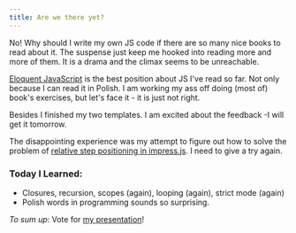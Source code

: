 ```yaml
---
title: Are we there yet?
---
```


No! Why should I write my own JS code if there are so many nice books to read about it. The suspense just keep me hooked into reading more and more of them. It is a drama and the climax seems to be unreachable. 

[Eloquent JavaScript](http://eloquentjavascript.net/) is the best position about JS I've read so far. Not only because I can read it in Polish. I am working my ass off doing (most of) book's exercises, but let's face it - it is just not right. 

Besides I finished my two templates. I am excited about the feedback -I will get it tomorrow.

The disappointing experience was my attempt to figure out how to solve the problem of [relative step positioning in impress.js](https://github.com/bartaz/impress.js/pull/131). I need to give a try again.


### Today I Learned:
* Closures, recursion, scopes (again), looping (again), strict mode (again)
* Polish words in programming sounds so surprising.

_To sum up_:
Vote for [my presentation](http://impressjs.challengepost.com/submissions/16286-presentation-about-google-convenient-tax-policy)!
